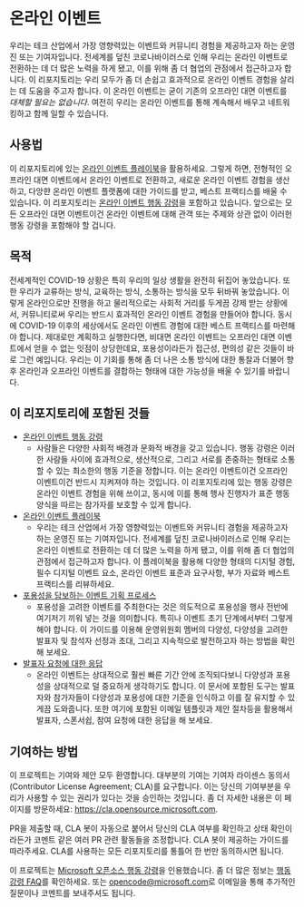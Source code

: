 # 온라인 이벤트

우리는 테크 산업에서 가장 영향력있는 이벤트와 커뮤니티 경험을 제공하고자 하는 운영진 또는 기여자입니다. 전세계를 덮친 코로나바이러스로 인해 우리는 온라인 이벤트로 전환하는 데 더 많은 노력을 하게 됐고, 이를 위해 좀 더 협업의 관점에서 접근하고자 합니다. 이 리포지토리는 우리 모두가 좀 더 손쉽고 효과적으로 온라인 이벤트 경험을 살리는 데 도움을 주고자 합니다. 이 온라인 이벤트는 굳이 기존의 오프라인 대면 이벤트를 *대체할 필요는 없습니다*. 여전히 우리는 온라인 이벤트를 통해 계속해서 배우고 네트워킹하고 함께 일할 수 있습니다.

## 사용법

이 리포지토리에 있는 [온라인 이벤트 플레이북](./playbook.md)을 활용하세요. 그렇게 하면, 전형적인 오프라인 대면 이벤트에서 온라인 이벤트로 전환하고, 새로운 온라인 이벤트 경험을 생산하고, 다앙햔 온라인 이벤트 플랫폼에 대한 가이드를 받고, 베스트 프랙티스를 배울 수 있습니다. 이 리포지토리는 [온라인 이벤트 행동 강령](./virtual-event-code-of-conduct.md)을 포함하고 있습니다. 앞으로는 모든 오프라인 대면 이벤트이건 온라인 이벤트에 대해 관객 또는 주제와 상관 없이 이러헌 행동 강령을 포함해야 할 겁니다.

## 목적

전세계적인 COVID-19 상황은 특히 우리의 일상 생활을 완전히 뒤집어 놓았습니다. 또한 우리가 교류하는 방식, 교육하는 방식, 소통하는 방식을 모두 뒤바꿔 놓았습니다. 이렇게 온라인으로만 진행을 하고 물리적으로는 사회적 거리를 두게끔 강제 받는 상황에서, 커뮤니티로써 우리는 반드시 효과적인 온라인 이벤트 경험을 만들어야 합니다. 동시에 COVID-19 이후의 세상에서도 온라인 이벤트 경험에 대한 베스트 프랙티스를 마련해야 합니다. 제대로만 계획하고 실행한다면, 비대면 온라인 이벤트는 오프라인 대면 이벤트에서 얻을 수 없는 잇점이 상당한데요, 포용성이라든가 접근성, 편의성 같은 것들이 바로 그런 예입니다. 우리는 이 기회를 통해 좀 더 나은 소통 방식에 대한 통찰과 더불어 향후 온라인과 오프라인 이벤트를 결합하는 형태에 대한 가능성을 배울 수 있기를 바랍니다.

## 이 리포지토리에 포함된 것들

* [온라인 이벤트 행동 강령](./virtual-event-code-of-conduct.md)
  * 사람들은 다양한 사회적 배경과 문화적 배경을 갖고 있습니다. 행동 강령은 이러한 사람들 사이에 효과적으로, 생산적으로, 그리고 서로를 존중하는 형태로 소통할 수 있는 최소한의 행동 기준을 정합니다. 이는 온라인 이벤트이건 오프라인 이벤트이건 반드시 지켜져야 하는 것입니다. 이 리포지토리에 있는 행동 강령은 온라인 이벤트 경험을 위해 쓰이고, 동시에 이를 통해 행사 진행자가 표준 행동 양식을 따르는 참가자를 보호할 수 있게 합니다.
* [온라인 이벤트 플레이북](./playbook.md)
  * 우리는 테크 산업에서 가장 영향력있는 이벤트와 커뮤니티 경험을 제공하고자 하는 운영진 또는 기여자입니다. 전세계를 덮친 코로나바이러스로 인해 우리는 온라인 이벤트로 전환하는 데 더 많은 노력을 하게 됐고, 이를 위해 좀 더 협업의 관점에서 접근하고자 합니다. 이 플레이북을 활용해 다양한 형태의 디지털 경험, 필수 디지털 이벤트 요소, 온라인 이벤트 표준과 요구사항, 부가 자료와 베스트 프랙티스를 리뷰하세요.
* [포용성을 담보하는 이벤트 기획 프로세스](https://github.com/microsoft/virtual-events/blob/main/inclusive-planning-process.md)
  * 포용성을 고려한 이벤트를 주최한다는 것은 의도적으로 포용성을 행사 전반에 여기저기 끼워 넣는 것을 의미합니다. 특히나 이벤트 초기 단계에서부터 그렇게 해야 합니다. 이 가이드를 이용해 운영위원회 멤버의 다양성, 다양성을 고려한 발표자 및 참석자 선정과 초대, 그리고 지속적으로 발전하고자 하는 방법을 확인해 보세요.
* [발표자 요청에 대한 응답](https://github.com/microsoft/virtual-events/blob/main/speaker-request-response.md)
  * 온라인 이벤트는 상대적으로 훨씬 빠른 기간 안에 조직되다보니 다양성과 포용성을 상대적으로 덜 중요하게 생각하기도 합니다. 이 문서에 포함된 도구는 발표자와 참가자들이 다양성과 포용성에 대한 기준을 인식하고 이를 잘 유지할 수 있게끔 도와줍니다. 또한 여기에 포함된 이메일 템플릿과 제안 절차등을 활용해서 발표자, 스폰서쉽, 참여 요청에 대한 응답을 해 보세요.

## 기여하는 방법

이 프로젝트는 기여와 제안 모두 환영합니다. 대부분의 기여는 기여자 라이센스 동의서(Contributor License Agreement; CLA)를 요구합니다. 이는 당신의 기여부분을 우리가 사용할 수 있는 권리가 있다는 것을 승인하는 것입니다. 좀 더 자세한 내용은 이 페이지를 방문하세요: https://cla.opensource.microsoft.com.

PR을 제출할 때, CLA 봇이 자동으로 붙어서 당신의 CLA 여부를 확인하고 상태 확인이라든가 코멘트 같은 여러 PR 관련 활동들을 조정합니다. CLA 봇이 제공하는 가이드를 따라주세요. CLA를 사용하는 모든 리포지토리를 통틀어 한 번만 동의하시면 됩니다.

이 프로젝트는 [Microsoft 오픈소스 행동 강령](https://opensource.microsoft.com/codeofconduct/)을 인용했습니다. 좀 더 많은 정보는 [행동 강령 FAQ](https://opensource.microsoft.com/codeofconduct/faq/)를 확인하세요. 또는 [opencode@microsoft.com](mailto:opencode@microsoft.com)로 이메일을 통해 추가적인 질문이나 코멘트를 보내주셔도 됩니다.

